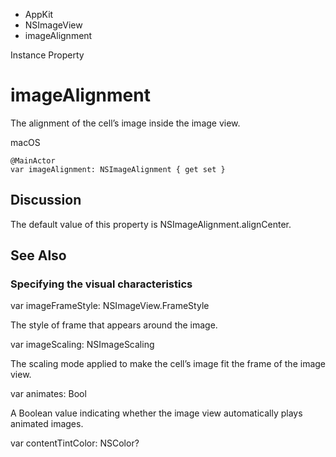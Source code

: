 

- AppKit
- NSImageView
-  imageAlignment 

Instance Property

# imageAlignment

The alignment of the cell’s image inside the image view.

macOS

``` source
@MainActor
var imageAlignment: NSImageAlignment { get set }
```

## Discussion

The default value of this property is NSImageAlignment.alignCenter.

## See Also

### Specifying the visual characteristics

var imageFrameStyle: NSImageView.FrameStyle

The style of frame that appears around the image.

var imageScaling: NSImageScaling

The scaling mode applied to make the cell’s image fit the frame of the image view.

var animates: Bool

A Boolean value indicating whether the image view automatically plays animated images.

var contentTintColor: NSColor?

